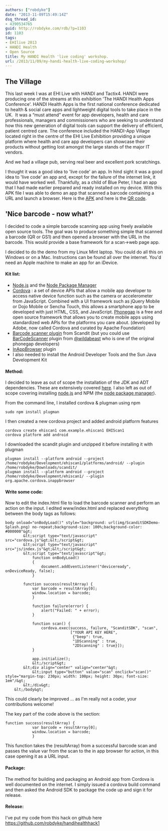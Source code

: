 ```yaml
---
authors: ["robdyke"]
date: "2013-11-09T15:49:14Z"
dsq_thread_id:
- 4390534765
guid: http://robdyke.com/rdb/?p=1103
id: 1103
tags:
- EHIlive 2013
- HANDI Health
- Open Source
title: My HANDI Health 'live coding' workshop.
url: /2013/11/09/my-handi-health-live-coding-workshop/
---
```

## The Village

This last week I was at EHI Live with HANDI and Tactix4. HANDI were producing one of the streams at this exhibition 'The HANDI Health Apps Conference'. HANDI Health Apps is the first national conference dedicated to health & social care apps and lightweight digital tools to take place in the UK.  It was a “must attend” event for app developers, health and care professionals, managers and commissioners who are seeking to understand how this new generation of digital tools can support the delivery of efficient, patient centred care. The conference included the HANDI-App Village located right in the centre of the EHI Live Exhibition providing a unique platform where health and care app developers can showcase their products without getting lost amongst the large stands of the major IT vendors.

And we had a village pub, serving real beer and excellent pork scratchings.

I thought it was a good idea to 'live code' an app. In hind sight it was a good idea to 'live code' an app and, except for the failure of the internet link, it would have worked well. Thankfully, as a child of Blue Peter, I had an app that I had made earlier prepared and ready installed on my device. With this APK file I was able to demo an app that scanned a barcode containing a URL and launch a browser. Here is the [APK](http://www.robdyke.com/WWScan-QR.apk) and here is the [QR code](http://www.robdyke.com/EhiLive.png).

<!--more-->

## 'Nice barcode - now what?'

I decided to code a simple barcode scanning app using freely available open source tools. The goal was to produce something simple that scanned a barcode (QR or GS1) and then opened a browser with the URL in the barcode. This would provide a base framework for a scan->web page app.

I decided to do the demo from my Linux Mint laptop. You could do all this on Windows or on a Mac. Instructions can be found all over the internet. You'd need an Apple machine to make an app for an iDevice.

#### Kit list:

  * [Node.js](http://nodejs.org/) and the [Node Package Manager](https://npmjs.org/)
  * [Cordova](http://cordova.apache.org/) : a set of device APIs that allow a mobile app developer to access native device function such as the camera or accelerometer from JavaScript. Combined with a UI framework such as jQuery Mobile or Dojo Mobile or Sencha Touch, this allows a smartphone app to be developed with just HTML, CSS, and JavaScript. [Phonegap](http://phonegap.com/) is a free and open source framework that allows you to create mobile apps using standardized web APIs for the platforms you care about. (developed by Adobe, now called Cordova and curated by Apache Foundation)
  * [Barcode scanner plugin](https://github.com/Scandit/BarcodeScannerPlugin) from Scandit (but you could use [BarCodeScanner](https://github.com/wildabeast/BarcodeScanner) plugin from [@wildabeast](https://github.com/wildabeast) who is one of the original phonegap developers)
  * [InAppBrowser](https://github.com/apache/cordova-plugin-inappbrowser) plugin
  * I also needed to install the Android Developer Tools and the Sun Java Development Kit

#### Method:

I decided to leave as out of scope the installation of the JDK and ADT dependencies. These are extensively covered [here](http://cordova.apache.org/docs/en/3.1.0/guide_platforms_android_index.md.html#Android%20Platform%20Guide). I also left as out of scope covering installing [node.js](http://nodejs.org/) and NPM (the [node package manager](https://npmjs.org/)).

From the command line, I installed cordova & plugman using npm

```sudo npm install cordova
sudo npm install plugman
```

I then created a new cordova project and added android platform features

```
cordova create ehiscan1 com.example.ehiscan1 EHIScan1
cordova platform add android
```

I downloaded the scandit plugin and unzipped it before installing it with plugman

```
plugman install --platform android --project /home/robdyke/Development/ehiscan1/platforms/android/ --plugin /home/robdyke/Downloads/scandit/
plugman install --platform android --project /home/robdyke/Development/ehiscan1/ --plugin org.apache.cordova.inappbrowser
```

#### Write some code:

Now to edit the index.html file to load the barcode scanner and perform an action on the input. I edited www/index.html and replaced everything between the body tags as follows:

```
body onload="onBodyLoad()" style="background: url(img/ScanditSDKDemo-Splash.png) no-repeat;background-size: 100%;background-color: #000000"&gt;
        &lt;script type="text/javascript" src="cordova.js"&gt;&lt;/script&gt;
        &lt;script type="text/javascript" src="js/index.js"&gt;&lt;/script&gt;
        &lt;script type="text/javascript"&gt;
            function onBodyLoad()
            {
                document.addEventListener("deviceready", onDeviceReady, false);
            }

	    function success(resultArray) {
	    	var barcode = resultArray[0];
	    	window.location = barcode;
            }

            function failure(error) {
                alert("Failed: " + error);
            }

            function scan() {
                cordova.exec(success, failure, "ScanditSDK", "scan",
                             ["YOUR API KEY HERE",
                              {"beep": true,
                              "1DScanning" : true,
                              "2DScanning" : true}]);
            }

            app.initialize();
            &lt;/script&gt;
        &lt;div align="center" valign="center"&gt;
            &lt;input type="button" value="scan" onclick="scan()" style="margin-top: 230px; width: 100px; height: 30px; font-size: 1em"/&gt;
        &lt;/div&gt;
    &lt;/body&gt;
```

This could clearly be improved ... as I'm really not a coder, your contributions welcome!

The key part of the code above is the section:

```
function success(resultArray) {
	    	var barcode = resultArray[0];
	    	window.location = barcode;
            }
```

This function takes the (resultArray) from a successful barcode scan and passes the value var from the scan to the in app browser for action, in this case opening it as a URL input.

#### Package:

The method for building and packaging an Android app from Cordova is well documented on the internet. I simply issued a cordova build command and then asked the Android SDK to package the code up and sign it for release.

#### Release:

I've put my code from this hack on github here <https://github.com/robdyke/handihealthhack1>
